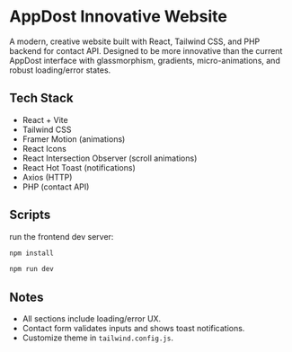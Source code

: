# AppDost Innovative Website

A modern, creative website built with React, Tailwind CSS, and PHP backend for contact API. Designed to be more innovative than the current AppDost interface with glassmorphism, gradients, micro-animations, and robust loading/error states.

## Tech Stack
- React + Vite
- Tailwind CSS
- Framer Motion (animations)
- React Icons
- React Intersection Observer (scroll animations)
- React Hot Toast (notifications)
- Axios (HTTP)
- PHP (contact API)

## Scripts
run the frontend dev server:

```bash
npm install
```

```bash
npm run dev
```

## Notes
- All sections include loading/error UX.
- Contact form validates inputs and shows toast notifications.
- Customize theme in `tailwind.config.js`.
